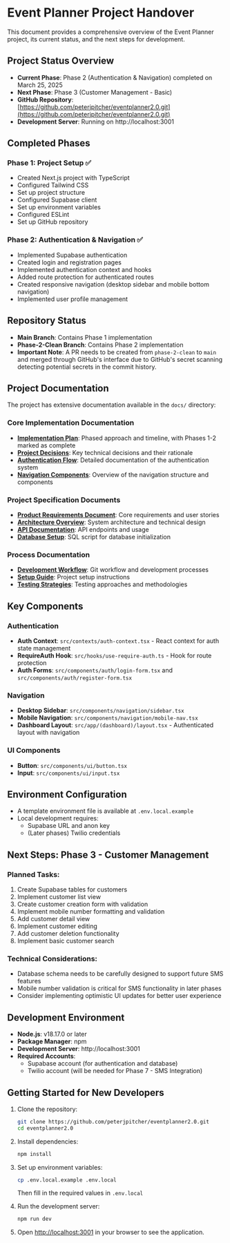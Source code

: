 # Event Planner Project Handover

This document provides a comprehensive overview of the Event Planner project, its current status, and the next steps for development.

## Project Status Overview

- **Current Phase**: Phase 2 (Authentication & Navigation) completed on March 25, 2025
- **Next Phase**: Phase 3 (Customer Management - Basic)
- **GitHub Repository**: [https://github.com/peterjpitcher/eventplanner2.0.git](https://github.com/peterjpitcher/eventplanner2.0.git)
- **Development Server**: Running on http://localhost:3001

## Completed Phases

### Phase 1: Project Setup ✅

- Created Next.js project with TypeScript
- Configured Tailwind CSS
- Set up project structure
- Configured Supabase client
- Set up environment variables
- Configured ESLint
- Set up GitHub repository

### Phase 2: Authentication & Navigation ✅

- Implemented Supabase authentication
- Created login and registration pages
- Implemented authentication context and hooks
- Added route protection for authenticated routes
- Created responsive navigation (desktop sidebar and mobile bottom navigation)
- Implemented user profile management

## Repository Status

- **Main Branch**: Contains Phase 1 implementation
- **Phase-2-Clean Branch**: Contains Phase 2 implementation
- **Important Note**: A PR needs to be created from `phase-2-clean` to `main` and merged through GitHub's interface due to GitHub's secret scanning detecting potential secrets in the commit history.

## Project Documentation

The project has extensive documentation available in the `docs/` directory:

### Core Implementation Documentation

- **[Implementation Plan](docs/IMPLEMENTATION_PLAN.md)**: Phased approach and timeline, with Phases 1-2 marked as complete
- **[Project Decisions](docs/DECISIONS.md)**: Key technical decisions and their rationale
- **[Authentication Flow](docs/AUTHENTICATION.md)**: Detailed documentation of the authentication system
- **[Navigation Components](docs/NAVIGATION.md)**: Overview of the navigation structure and components

### Project Specification Documents

- **[Product Requirements Document](docs/PRD.md)**: Core requirements and user stories
- **[Architecture Overview](docs/ARCHITECTURE.md)**: System architecture and technical design
- **[API Documentation](docs/API.md)**: API endpoints and usage
- **[Database Setup](docs/DATABASE_SETUP.sql)**: SQL script for database initialization

### Process Documentation

- **[Development Workflow](docs/WORKFLOW.md)**: Git workflow and development processes
- **[Setup Guide](docs/SETUP.md)**: Project setup instructions
- **[Testing Strategies](docs/TESTING.md)**: Testing approaches and methodologies

## Key Components

### Authentication

- **Auth Context**: `src/contexts/auth-context.tsx` - React context for auth state management
- **RequireAuth Hook**: `src/hooks/use-require-auth.ts` - Hook for route protection
- **Auth Forms**: `src/components/auth/login-form.tsx` and `src/components/auth/register-form.tsx`

### Navigation

- **Desktop Sidebar**: `src/components/navigation/sidebar.tsx`
- **Mobile Navigation**: `src/components/navigation/mobile-nav.tsx`
- **Dashboard Layout**: `src/app/(dashboard)/layout.tsx` - Authenticated layout with navigation

### UI Components

- **Button**: `src/components/ui/button.tsx`
- **Input**: `src/components/ui/input.tsx`

## Environment Configuration

- A template environment file is available at `.env.local.example`
- Local development requires:
  - Supabase URL and anon key
  - (Later phases) Twilio credentials

## Next Steps: Phase 3 - Customer Management

### Planned Tasks:

1. Create Supabase tables for customers
2. Implement customer list view
3. Create customer creation form with validation
4. Implement mobile number formatting and validation
5. Add customer detail view
6. Implement customer editing
7. Add customer deletion functionality
8. Implement basic customer search

### Technical Considerations:

- Database schema needs to be carefully designed to support future SMS features
- Mobile number validation is critical for SMS functionality in later phases
- Consider implementing optimistic UI updates for better user experience

## Development Environment

- **Node.js**: v18.17.0 or later
- **Package Manager**: npm
- **Development Server**: http://localhost:3001
- **Required Accounts**:
  - Supabase account (for authentication and database)
  - Twilio account (will be needed for Phase 7 - SMS Integration)

## Getting Started for New Developers

1. Clone the repository:
   ```bash
   git clone https://github.com/peterjpitcher/eventplanner2.0.git
   cd eventplanner2.0
   ```

2. Install dependencies:
   ```bash
   npm install
   ```

3. Set up environment variables:
   ```bash
   cp .env.local.example .env.local
   ```
   Then fill in the required values in `.env.local`

4. Run the development server:
   ```bash
   npm run dev
   ```

5. Open [http://localhost:3001](http://localhost:3001) in your browser to see the application. 